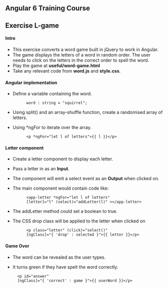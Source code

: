 ## Angular 6 Training Course
## Exercise L-game

#### Intro

- This exercise converts a word game built in jQuery to work in Angular.
- The game displays the letters of a word in random order. The user needs to click on the letters in the correct order to spell the word.
- Play the game at **useful/word-game.html**
- Take any relevant code from **word.js** and **style.css**.

#### Angular implementation

- Define a variable containing the word.

		    word : string = "squirrel";
		    
- Using split() and an array-shuffle function, create a randomised array of letters.
- Using *ngFor to iterate over the array.

			<p *ngFor="let l of letters">{{ l }}</p>
			
#### Letter component

- Create a letter component to display each letter.
- Pass a letter in as an **Input**.
- The component will emit a select event as an **Output** when clicked on.
- The main component would contain code like:

		    <app-letter *ngFor="let l of letters"
		    [letter]="l" (select)="addLetter(l)" ></app-letter>		
		    
- The addLetter method could set a boolean to true.
- The CSS drop class will be applied to the letter when clicked on

			<p class="letter" (click)="select()"
			[ngClass]="{ 'drop' : selected }">{{ letter }}</p>
			
#### Game Over

- The word can be revealed as the user types.
- It turns green if they have spelt the word correctly.

		<p id="answer" 
		[ngClass]="{ 'correct' : game }">{{ userWord }}</p>			